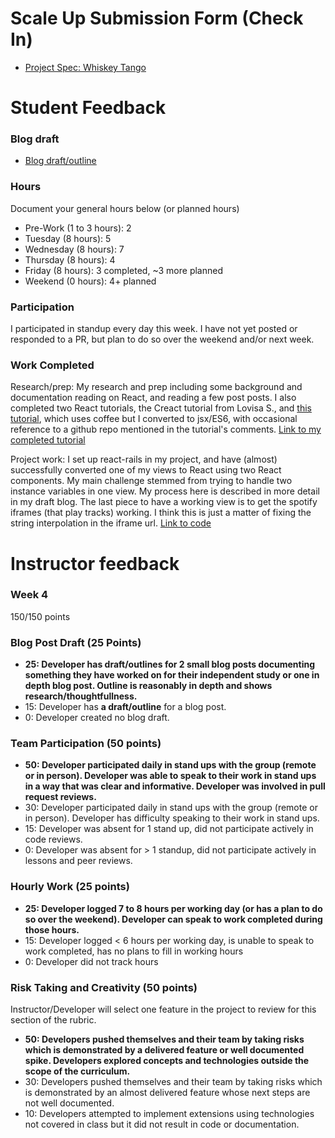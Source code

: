 # Scale Up Submission Form (Check In) 

- [Project Spec: Whiskey Tango](https://github.com/turingschool/lesson_plans/blob/master/ruby_04-apis_and_scalability/independent_study_project.markdown)

# Student Feedback

### Blog draft

- [Blog draft/outline](https://gist.github.com/AnnaCW/ac756b8ef2b9cf957bcfb5a105fc0c2c)

### Hours

Document your general hours below (or planned hours)

- Pre-Work (1 to 3 hours): 2
- Tuesday (8 hours): 5
- Wednesday (8 hours): 7
- Thursday (8 hours): 4
- Friday (8 hours): 3 completed, ~3 more planned
- Weekend (0 hours): 4+ planned

### Participation

I participated in standup every day this week. I have not yet posted or responded to a PR, but plan to do so over the weekend and/or next week. 

### Work Completed

Research/prep: My research and prep including some background and documentation reading on React, and reading a few post posts. I also completed two React tutorials, the Creact tutorial from Lovisa S.,
and [this tutorial](https://www.airpair.com/reactjs/posts/reactjs-a-guide-for-rails-developers#nesting-components-listing-records), which uses coffee but I converted to jsx/ES6, with occasional
reference to a github repo mentioned in the tutorial's comments.
[Link to my completed tutorial](https://github.com/AnnaCW/accounts-react-rails-jsx-ES6)

Project work: I set up react-rails in my project, and have (almost) successfully converted one of my views to React using two React components.
My main challenge stemmed from trying to handle two instance variables in one view. My process here is described in more detail in my draft blog.
The last piece to have a working view is to get the spotify iframes (that play tracks) working. I think this is just a matter of fixing the string interpolation in the iframe url. 
[Link to code](https://github.com/AnnaCW/m3_personal_project/commit/3c826cda840da3cb970a94dd7200fca24c287abe)

# Instructor feedback

### Week 4

150/150 points

### Blog Post Draft (25 Points)  

  * **25: Developer has **draft/outlines** for 2 small blog posts documenting something they have worked on for their independent study or one in depth blog post. Outline is reasonably in depth and shows research/thoughtfullness.**
  * 15: Developer has **a draft/outline** for a blog post.
  * 0: Developer created no blog draft.

### Team Participation (50 points)

  * **50: Developer participated daily in stand ups with the group (remote or in person). Developer was able to speak to their work in stand ups in a way that was clear and informative. Developer was involved in pull request reviews.**
  * 30: Developer participated daily in stand ups with the group (remote or in person). Developer has difficulty speaking to their work in stand ups.
  * 15: Developer was absent for 1 stand up, did not participate actively in code reviews.
  * 0: Developer was absent for > 1 standup, did not participate actively in lessons and peer reviews.

### Hourly Work (25 points)

  * **25: Developer logged 7 to 8 hours per working day (or has a plan to do so over the weekend). Developer can speak to work completed during those hours.**
  * 15: Developer logged < 6 hours per working day, is unable to speak to work completed, has no plans to fill in working hours
  * 0: Developer did not track hours

### Risk Taking and Creativity (50 points)

Instructor/Developer will select one feature in the project to review for this section of the rubric.

  * **50: Developers pushed themselves and their team by taking risks which is demonstrated by a delivered feature or well documented spike. Developers explored concepts and technologies outside the scope of the curriculum.**
  * 30: Developers pushed themselves and their team by taking risks which is demonstrated by an almost delivered feature whose next steps are not well documented.
  * 10: Developers attempted to implement extensions using technologies not covered in class but it did not result in code or documentation.
